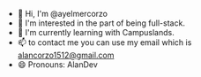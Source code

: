 - 👋 Hi, I'm @ayelmercorzo
- 👀 I'm interested in the part of being full-stack. 
- 🌱 I'm currently learning with Campuslands.
- 📫 to contact me you can use my email which is alancorzo1512@gmail.com
- 😄 Pronouns: AlanDev
<!---
ayelmercorzo/ayelmercorzo is a ✨ special ✨ repository because its `README.md` (this file) appears on your GitHub profile.
You can click the Preview link to take a look at your changes.
--->

